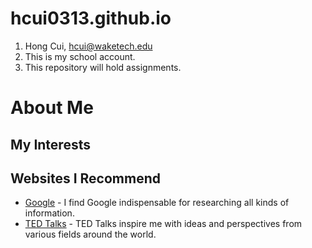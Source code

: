 # hcui0313.github.io
1. Hong Cui, hcui@waketech.edu 
2. This is my school account.
3. This repository will hold assignments.

# About Me
## My Interests
## Websites I Recommend
- [Google](https://www.google.com) - I find Google indispensable for researching all kinds of information.
- [TED Talks](https://www.ted.com) - TED Talks inspire me with ideas and perspectives from various fields around the world.